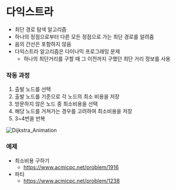 # 다익스트라

- 최단 경로 탐색 알고리즘
- 하나의 정점으로부터 다른 모든 정점으로 가는 최단 경로를 알려줌
- 음의 간선은 포함하지 않음
- 다익스트라 알고리즘은 다이나믹 프로그래밍 문제
    - 하나의 최단거리를 구할 때 그 이전까지 구했던 최단 거리 정보를 사용

### 작동 과정

1. 출발 노드를 선택
2. 출발 노드를 기준으로 각 노드의 최소 비용을 저장
3. 방문하지 않은 노드 중 최소비용을 선택
4. 해당 노드를 거쳐가는 경우를 고려하여 최소비용을 저장
5. 3~4번을 반복

![Dijkstra_Animation](https://github.com/user-attachments/assets/c756399c-9dbb-4401-b4b0-d31eacf7e872)

### 예제

- 최소비용 구하기
    - https://www.acmicpc.net/problem/1916
- 파티
    - https://www.acmicpc.net/problem/1238
